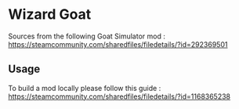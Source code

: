 # Wizard Goat

Sources from the following Goat Simulator mod : https://steamcommunity.com/sharedfiles/filedetails/?id=292369501

## Usage

To build a mod locally please follow this guide : https://steamcommunity.com/sharedfiles/filedetails/?id=1168365238